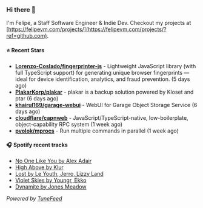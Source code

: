 ### Hi there 👋

I'm Felipe, a Staff Software Engineer & Indie Dev. Checkout my projects at [https://felipevm.com/projects/](https://felipevm.com/projects/?ref=github.com).

#### ⭐ Recent Stars
- **[Lorenzo-Coslado/fingerprinter-js](https://github.com/Lorenzo-Coslado/fingerprinter-js)** - Lightweight JavaScript library (with full TypeScript support) for generating unique browser fingerprints — ideal for device identification, analytics, and fraud prevention. (5 days ago)
- **[PlakarKorp/plakar](https://github.com/PlakarKorp/plakar)** - plakar is a backup solution powered by Kloset and ptar (6 days ago)
- **[khairul169/garage-webui](https://github.com/khairul169/garage-webui)** - WebUI for Garage Object Storage Service (6 days ago)
- **[cloudflare/capnweb](https://github.com/cloudflare/capnweb)** - JavaScript/TypeScript-native, low-boilerplate, object-capability RPC system (1 week ago)
- **[pvolok/mprocs](https://github.com/pvolok/mprocs)** - Run multiple commands in parallel (1 week ago)

#### 🎧 Spotify recent tracks
- [No One Like You by Alex Adair](https://open.spotify.com/track/58yE7laRs6ptzfLKWXLN9u)
- [High Above by Klur](https://open.spotify.com/track/2RoO003dAA1pwJqkZtAyQP)
- [Lost by Le Youth, Jerro, Lizzy Land](https://open.spotify.com/track/4HWadIQagwXOjf14aUD6qg)
- [Violet Skies by Youngr, Ekko](https://open.spotify.com/track/51i4vXkMQGATBtL8wZxr50)
- [Dynamite by Jones Meadow](https://open.spotify.com/track/3MnLrVim214p7Xu6YqOcqU)

_Powered by [TuneFeed](https://tunefeed.app?ref=github.com)_
